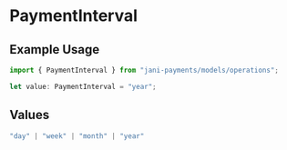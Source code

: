# PaymentInterval

## Example Usage

```typescript
import { PaymentInterval } from "jani-payments/models/operations";

let value: PaymentInterval = "year";
```

## Values

```typescript
"day" | "week" | "month" | "year"
```